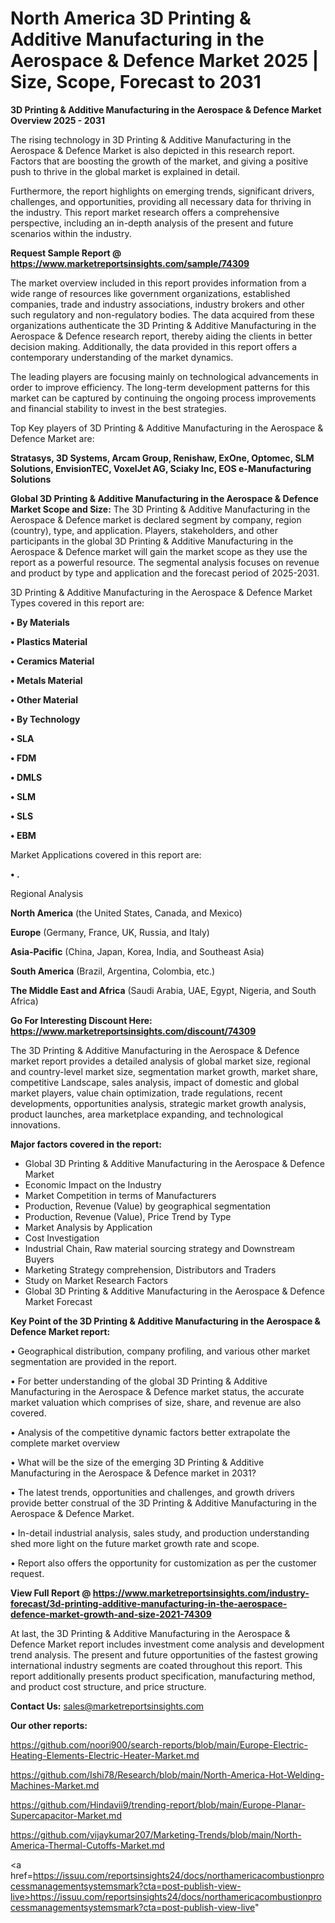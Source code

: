 # North America 3D Printing & Additive Manufacturing in the Aerospace & Defence Market 2025 | Size, Scope, Forecast to 2031

<Strong> 3D Printing & Additive Manufacturing in the Aerospace & Defence Market Overview 2025 - 2031</strong>

The rising technology in 3D Printing & Additive Manufacturing in the Aerospace & Defence Market is also depicted in this research report. Factors that are boosting the growth of the market, and giving a positive push to thrive in the global market is explained in detail.

Furthermore, the report highlights on emerging trends, significant drivers, challenges, and opportunities, providing all necessary data for thriving in the industry. This report market research offers a comprehensive perspective, including an in-depth analysis of the present and future scenarios within the industry.

<strong>Request Sample Report @ <a href=https://www.marketreportsinsights.com/sample/74309>https://www.marketreportsinsights.com/sample/74309</a></strong>

The market overview included in this report provides information from a wide range of resources like government organizations, established companies, trade and industry associations, industry brokers and other such regulatory and non-regulatory bodies. The data acquired from these organizations authenticate the 3D Printing & Additive Manufacturing in the Aerospace & Defence research report, thereby aiding the clients in better decision making. Additionally, the data provided in this report offers a contemporary understanding of the market dynamics.

The leading players are focusing mainly on technological advancements in order to improve efficiency. The long-term development patterns for this market can be captured by continuing the ongoing process improvements and financial stability to invest in the best strategies.

Top Key players of 3D Printing & Additive Manufacturing in the Aerospace & Defence Market are:

<strong>Stratasys, 3D Systems, Arcam Group, Renishaw, ExOne, Optomec, SLM Solutions, EnvisionTEC, VoxelJet AG, Sciaky Inc, EOS e-Manufacturing Solutions</strong>

<strong><b>Global 3D Printing & Additive Manufacturing in the Aerospace & Defence Market Scope and Size:</b></strong>
The 3D Printing & Additive Manufacturing in the Aerospace & Defence market is declared segment by company, region (country), type, and application. Players, stakeholders, and other participants in the global 3D Printing & Additive Manufacturing in the Aerospace & Defence market will gain the market scope as they use the report as a powerful resource. The segmental analysis focuses on revenue and product by type and application and the forecast period of 2025-2031.

3D Printing & Additive Manufacturing in the Aerospace & Defence Market Types covered in this report are:

<strong>• By Materials

• Plastics Material

• Ceramics Material

• Metals Material

• Other Material

• By Technology

• SLA

• FDM

• DMLS

• SLM

• SLS

• EBM</strong>

Market Applications covered in this report are:

<strong>• .</strong> 

Regional Analysis

<strong>North America</strong> (the United States, Canada, and Mexico)

<strong>Europe</strong> (Germany, France, UK, Russia, and Italy)

<strong>Asia-Pacific</strong> (China, Japan, Korea, India, and Southeast Asia)

<strong>South America</strong> (Brazil, Argentina, Colombia, etc.)

<strong>The Middle East and Africa</strong> (Saudi Arabia, UAE, Egypt, Nigeria, and South Africa)

<strong>Go For Interesting Discount Here: <a href=https://www.marketreportsinsights.com/discount/74309>https://www.marketreportsinsights.com/discount/74309</a></strong>

The 3D Printing & Additive Manufacturing in the Aerospace & Defence market report provides a detailed analysis of global market size, regional and country-level market size, segmentation market growth, market share, competitive Landscape, sales analysis, impact of domestic and global market players, value chain optimization, trade regulations, recent developments, opportunities analysis, strategic market growth analysis, product launches, area marketplace expanding, and technological innovations.

<strong><b>Major factors covered in the report:</b></strong>
<ul>
  <li>Global 3D Printing & Additive Manufacturing in the Aerospace & Defence Market </li>
  <li>Economic Impact on the Industry</li>
  <li>Market Competition in terms of Manufacturers</li>
  <li>Production, Revenue (Value) by geographical segmentation</li>
  <li>Production, Revenue (Value), Price Trend by Type</li>
  <li>Market Analysis by Application</li>
  <li>Cost Investigation</li>
  <li>Industrial Chain, Raw material sourcing strategy and Downstream Buyers</li>
  <li>Marketing Strategy comprehension, Distributors and Traders</li>
  <li>Study on Market Research Factors</li>
  <li>Global 3D Printing & Additive Manufacturing in the Aerospace & Defence Market Forecast</li>
</ul>

<strong><b>Key Point of the 3D Printing & Additive Manufacturing in the Aerospace & Defence Market report:</b></strong>

• Geographical distribution, company profiling, and various other market segmentation are provided in the report.

• For better understanding of the global 3D Printing & Additive Manufacturing in the Aerospace & Defence market status, the accurate market valuation which comprises of size, share, and revenue are also covered.

• Analysis of the competitive dynamic factors better extrapolate the complete market overview

• What will be the size of the emerging 3D Printing & Additive Manufacturing in the Aerospace & Defence market in 2031?

• The latest trends, opportunities and challenges, and growth drivers provide better construal of the 3D Printing & Additive Manufacturing in the Aerospace & Defence Market.

• In-detail industrial analysis, sales study, and production understanding shed more light on the future market growth rate and scope.

• Report also offers the opportunity for customization as per the customer request.

<strong><b>View Full Report @ <a href=https://www.marketreportsinsights.com/industry-forecast/3d-printing-additive-manufacturing-in-the-aerospace-defence-market-growth-and-size-2021-74309>https://www.marketreportsinsights.com/industry-forecast/3d-printing-additive-manufacturing-in-the-aerospace-defence-market-growth-and-size-2021-74309</a></b></strong>


At last, the 3D Printing & Additive Manufacturing in the Aerospace & Defence Market report includes investment come analysis and development trend analysis. The present and future opportunities of the fastest growing international industry segments are coated throughout this report. This report additionally presents product specification, manufacturing method, and product cost structure, and price structure.

<strong>Contact Us:</strong>
sales@marketreportsinsights.com

<strong>Our other reports:</strong>

<a href=https://github.com/noori900/search-reports/blob/main/Europe-Electric-Heating-Elements-Electric-Heater-Market.md>https://github.com/noori900/search-reports/blob/main/Europe-Electric-Heating-Elements-Electric-Heater-Market.md</a>

<a href=https://github.com/Ishi78/Research/blob/main/North-America-Hot-Welding-Machines-Market.md>https://github.com/Ishi78/Research/blob/main/North-America-Hot-Welding-Machines-Market.md</a>

<a href=https://github.com/Hindavii9/trending-report/blob/main/Europe-Planar-Supercapacitor-Market.md>https://github.com/Hindavii9/trending-report/blob/main/Europe-Planar-Supercapacitor-Market.md</a>

<a href=https://github.com/vijaykumar207/Marketing-Trends/blob/main/North-America-Thermal-Cutoffs-Market.md>https://github.com/vijaykumar207/Marketing-Trends/blob/main/North-America-Thermal-Cutoffs-Market.md</a>

<a href=https://issuu.com/reportsinsights24/docs/northamericacombustionprocessmanagementsystemsmark?cta=post-publish-view-live>https://issuu.com/reportsinsights24/docs/northamericacombustionprocessmanagementsystemsmark?cta=post-publish-view-live</a>"
